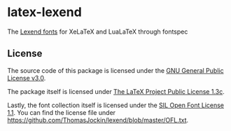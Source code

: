 # latex-lexend

The [Lexend fonts](https://www.lexend.com/) for XeLaTeX and LuaLaTeX through fontspec

## License

The source code of this package is licensed under the [GNU General Public License v3.0](https://www.gnu.org/licenses/gpl-3.0.html).

The package itself is licensed under [The LaTeX Project Public License 1.3c](https://ctan.org/license/lppl1.3c).

Lastly, the font collection itself is licensed under the [SIL Open Font License 1.1](https://opensource.org/licenses/OFL-1.1). You can find the license file
under https://github.com/ThomasJockin/lexend/blob/master/OFL.txt.
